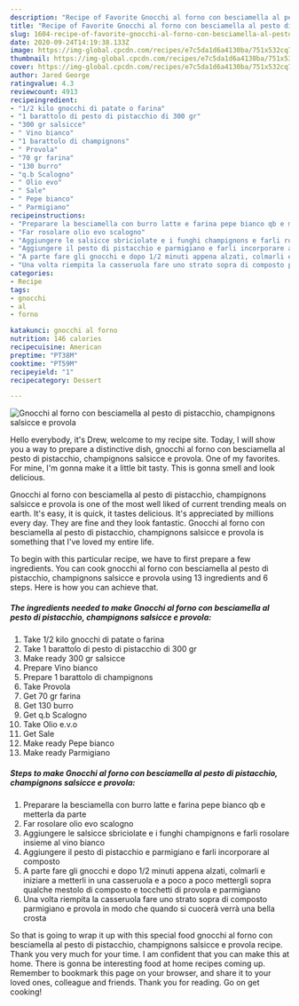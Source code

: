 ```yaml
---
description: "Recipe of Favorite Gnocchi al forno con besciamella al pesto di pistacchio, champignons salsicce e provola"
title: "Recipe of Favorite Gnocchi al forno con besciamella al pesto di pistacchio, champignons salsicce e provola"
slug: 1604-recipe-of-favorite-gnocchi-al-forno-con-besciamella-al-pesto-di-pistacchio-champignons-salsicce-e-provola
date: 2020-09-24T14:19:38.133Z
image: https://img-global.cpcdn.com/recipes/e7c5da1d6a4130ba/751x532cq70/gnocchi-al-forno-con-besciamella-al-pesto-di-pistacchio-champignons-salsicce-e-provola-recipe-main-photo.jpg
thumbnail: https://img-global.cpcdn.com/recipes/e7c5da1d6a4130ba/751x532cq70/gnocchi-al-forno-con-besciamella-al-pesto-di-pistacchio-champignons-salsicce-e-provola-recipe-main-photo.jpg
cover: https://img-global.cpcdn.com/recipes/e7c5da1d6a4130ba/751x532cq70/gnocchi-al-forno-con-besciamella-al-pesto-di-pistacchio-champignons-salsicce-e-provola-recipe-main-photo.jpg
author: Jared George
ratingvalue: 4.3
reviewcount: 4913
recipeingredient:
- "1/2 kilo gnocchi di patate o farina"
- "1 barattolo di pesto di pistacchio di 300 gr"
- "300 gr salsicce"
- " Vino bianco"
- "1 barattolo di champignons"
- " Provola"
- "70 gr farina"
- "130 burro"
- "q.b Scalogno"
- " Olio evo"
- " Sale"
- " Pepe bianco"
- " Parmigiano"
recipeinstructions:
- "Preparare la besciamella con burro latte e farina pepe bianco qb e metterla da parte"
- "Far rosolare olio evo scalogno"
- "Aggiungere le salsicce sbriciolate e i funghi champignons e farli rosolare insieme al vino bianco"
- "Aggiungere il pesto di pistacchio e parmigiano e farli incorporare al composto"
- "A parte fare gli gnocchi e dopo 1/2 minuti appena alzati, colmarli e iniziare a metterli in una casseruola e a poco a poco mettergli sopra qualche mestolo di composto e tocchetti di provola e parmigiano"
- "Una volta riempita la casseruola fare uno strato sopra di composto parmigiano e provola in modo che quando si cuocerà verrà una bella crosta"
categories:
- Recipe
tags:
- gnocchi
- al
- forno

katakunci: gnocchi al forno 
nutrition: 146 calories
recipecuisine: American
preptime: "PT38M"
cooktime: "PT59M"
recipeyield: "1"
recipecategory: Dessert

---
```



![Gnocchi al forno con besciamella al pesto di pistacchio, champignons salsicce e provola](https://img-global.cpcdn.com/recipes/e7c5da1d6a4130ba/751x532cq70/gnocchi-al-forno-con-besciamella-al-pesto-di-pistacchio-champignons-salsicce-e-provola-recipe-main-photo.jpg)

Hello everybody, it's Drew, welcome to my recipe site. Today, I will show you a way to prepare a distinctive dish, gnocchi al forno con besciamella al pesto di pistacchio, champignons salsicce e provola. One of my favorites. For mine, I'm gonna make it a little bit tasty. This is gonna smell and look delicious.



Gnocchi al forno con besciamella al pesto di pistacchio, champignons salsicce e provola is one of the most well liked of current trending meals on earth. It's easy, it is quick, it tastes delicious. It's appreciated by millions every day. They are fine and they look fantastic. Gnocchi al forno con besciamella al pesto di pistacchio, champignons salsicce e provola is something that I've loved my entire life.


To begin with this particular recipe, we have to first prepare a few ingredients. You can cook gnocchi al forno con besciamella al pesto di pistacchio, champignons salsicce e provola using 13 ingredients and 6 steps. Here is how you can achieve that.

<!--inarticleads1-->

##### The ingredients needed to make Gnocchi al forno con besciamella al pesto di pistacchio, champignons salsicce e provola:

1. Take 1/2 kilo gnocchi di patate o farina
1. Take 1 barattolo di pesto di pistacchio di 300 gr
1. Make ready 300 gr salsicce
1. Prepare  Vino bianco
1. Prepare 1 barattolo di champignons
1. Take  Provola
1. Get 70 gr farina
1. Get 130 burro
1. Get q.b Scalogno
1. Take  Olio e.v.o
1. Get  Sale
1. Make ready  Pepe bianco
1. Make ready  Parmigiano




<!--inarticleads2-->

##### Steps to make Gnocchi al forno con besciamella al pesto di pistacchio, champignons salsicce e provola:

1. Preparare la besciamella con burro latte e farina pepe bianco qb e metterla da parte
1. Far rosolare olio evo scalogno
1. Aggiungere le salsicce sbriciolate e i funghi champignons e farli rosolare insieme al vino bianco
1. Aggiungere il pesto di pistacchio e parmigiano e farli incorporare al composto
1. A parte fare gli gnocchi e dopo 1/2 minuti appena alzati, colmarli e iniziare a metterli in una casseruola e a poco a poco mettergli sopra qualche mestolo di composto e tocchetti di provola e parmigiano
1. Una volta riempita la casseruola fare uno strato sopra di composto parmigiano e provola in modo che quando si cuocerà verrà una bella crosta




So that is going to wrap it up with this special food gnocchi al forno con besciamella al pesto di pistacchio, champignons salsicce e provola recipe. Thank you very much for your time. I am confident that you can make this at home. There is gonna be interesting food at home recipes coming up. Remember to bookmark this page on your browser, and share it to your loved ones, colleague and friends. Thank you for reading. Go on get cooking!
